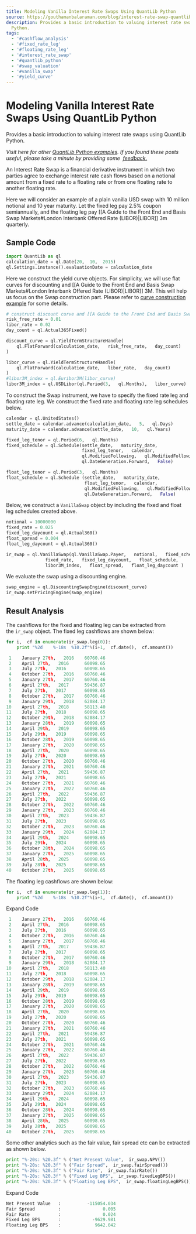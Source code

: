 ```yaml
---
title: Modeling Vanilla Interest Rate Swaps Using QuantLib Python
source: https://gouthamanbalaraman.com/blog/interest-rate-swap-quantlib-python.html
description: Provides a basic introduction to valuing interest rate swaps using QuantLib
  Python.
tags:
  - '#cashflow_analysis'
  - '#fixed_rate_leg'
  - '#floating_rate_leg'
  - '#interest_rate_swap'
  - '#quantlib_python'
  - '#swap_valuation'
  - '#vanilla_swap'
  - '#yield_curve'
---
```

# Modeling Vanilla Interest Rate Swaps Using QuantLib Python

Provides a basic introduction to valuing interest rate swaps using QuantLib Python.

_Visit here for other [QuantLib Python examples](http://gouthamanbalaraman.com/blog/quantlib-python-tutorials-with-examples.html). If you found these posts useful,  please take a minute by providing some  [feedback.](https://docs.google.com/forms/d/e/1FAIpQLSdFdJ768HKmIyJmaVRHBUJNY5NyQl6vr0GZvSkx-bUfIloNZA/viewform)_

An Interest Rate Swap is a financial derivative instrument in which two parties agree to exchange interest rate cash flows based on a notional amount from a fixed rate to a floating rate or from one floating rate to another floating rate. 

Here we will consider an example of a plain vanilla USD swap with 10 million notional and 10 year maturity. Let the fixed leg pay 2.5% coupon semiannually,  and the floating leg pay [[A Guide to the Front End and Basis Swap Markets#London Interbank Offered Rate (LIBOR)|LIBOR]] 3m quarterly. 

## Sample Code

```python
import QuantLib as ql
calculation_date = ql.Date(20,  10,  2015)
ql.Settings.instance().evaluationDate = calculation_date
```

Here we construct the yield curve objects. For simplicity,  we will use flat curves for discounting and [[A Guide to the Front End and Basis Swap Markets#London Interbank Offered Rate (LIBOR)|LIBOR]] 3M. This will help us focus on the Swap construction part. Please refer to [curve construction example](http://gouthamanbalaraman.com/blog/quantlib-term-structure-bootstrap-yield-curve.html) for some details.

```python
# construct discount curve and [[A Guide to the Front End and Basis Swap Markets#London Interbank Offered Rate (LIBOR)|LIBOR]] curve
risk_free_rate = 0.01
libor_rate = 0.02
day_count = ql.Actual365Fixed()

discount_curve = ql.YieldTermStructureHandle(
    ql.FlatForward(calculation_date,   risk_free_rate,   day_count)
)

libor_curve = ql.YieldTermStructureHandle(
    ql.FlatForward(calculation_date,   libor_rate,   day_count)
)
#libor3M_index = ql.Euribor3M(libor_curve)  
libor3M_index = ql.USDLibor(ql.Period(3,   ql.Months),   libor_curve)
```

To construct the Swap instrument,  we have to specify the fixed rate leg and floating rate leg. We construct the fixed rate and floating rate leg schedules below.

```python
calendar = ql.UnitedStates()
settle_date = calendar.advance(calculation_date,   5,   ql.Days)
maturity_date = calendar.advance(settle_date,   10,   ql.Years)

fixed_leg_tenor = ql.Period(6,   ql.Months)
fixed_schedule = ql.Schedule(settle_date,   maturity_date,   
                             fixed_leg_tenor,   calendar,  
                             ql.ModifiedFollowing,   ql.ModifiedFollowing,  
                             ql.DateGeneration.Forward,   False)

float_leg_tenor = ql.Period(3,   ql.Months)
float_schedule = ql.Schedule (settle_date,   maturity_date,   
                              float_leg_tenor,   calendar,  
                              ql.ModifiedFollowing,   ql.ModifiedFollowing,  
                              ql.DateGeneration.Forward,   False)
```

Below,  we construct a `VanillaSwap` object by including the fixed and float leg schedules created above.

```python
notional = 10000000
fixed_rate = 0.025
fixed_leg_daycount = ql.Actual360()
float_spread = 0.004
float_leg_daycount = ql.Actual360()

ir_swap = ql.VanillaSwap(ql.VanillaSwap.Payer,   notional,   fixed_schedule,   
               fixed_rate,   fixed_leg_daycount,   float_schedule,  
               libor3M_index,   float_spread,   float_leg_daycount )
```

We evaluate the swap using a discounting engine.

```python
swap_engine = ql.DiscountingSwapEngine(discount_curve)
ir_swap.setPricingEngine(swap_engine)
```

## Result Analysis

The cashflows for the fixed and floating leg can be extracted from the `ir_swap` object. The fixed leg cashflows are shown below:

```python
for i,  cf in enumerate(ir_swap.leg(0)):
    print "%2d    %-18s  %10.2f"%(i+1,  cf.date(),  cf.amount())
```

```python
 1    January 27th,   2016    60760.46
 2    April 27th,   2016      60098.65
 3    July 27th,   2016       60098.65
 4    October 27th,   2016    60760.46
 5    January 27th,   2017    60760.46
 6    April 27th,   2017      59436.87
 7    July 27th,   2017       60098.65
 8    October 27th,   2017    60760.46
 9    January 29th,   2018    62084.17
10    April 27th,   2018      58113.40
11    July 27th,   2018       60098.65
12    October 29th,   2018    62084.17
13    January 28th,   2019    60098.65
14    April 29th,   2019      60098.65
15    July 29th,   2019       60098.65
16    October 28th,   2019    60098.65
17    January 27th,   2020    60098.65
18    April 27th,   2020      60098.65
19    July 27th,   2020       60098.65
20    October 27th,   2020    60760.46
21    January 27th,   2021    60760.46
22    April 27th,   2021      59436.87
23    July 27th,   2021       60098.65
24    October 27th,   2021    60760.46
25    January 27th,   2022    60760.46
26    April 27th,   2022      59436.87
27    July 27th,   2022       60098.65
28    October 27th,   2022    60760.46
29    January 27th,   2023    60760.46
30    April 27th,   2023      59436.87
31    July 27th,   2023       60098.65
32    October 27th,   2023    60760.46
33    January 29th,   2024    62084.17
34    April 29th,   2024      60098.65
35    July 29th,   2024       60098.65
36    October 28th,   2024    60098.65
37    January 27th,   2025    60098.65
38    April 28th,   2025      60098.65
39    July 28th,   2025       60098.65
40    October 27th,   2025    60098.65
```

The floating leg cashflows are shown below:

```python
for i,  cf in enumerate(ir_swap.leg(1)):
    print "%2d    %-18s  %10.2f"%(i+1,  cf.date(),  cf.amount())
```

Expand Code

```python
 1    January 27th,   2016    60760.46
 2    April 27th,   2016      60098.65
 3    July 27th,   2016       60098.65
 4    October 27th,   2016    60760.46
 5    January 27th,   2017    60760.46
 6    April 27th,   2017      59436.87
 7    July 27th,   2017       60098.65
 8    October 27th,   2017    60760.46
 9    January 29th,   2018    62084.17
10    April 27th,   2018      58113.40
11    July 27th,   2018       60098.65
12    October 29th,   2018    62084.17
13    January 28th,   2019    60098.65
14    April 29th,   2019      60098.65
15    July 29th,   2019       60098.65
16    October 28th,   2019    60098.65
17    January 27th,   2020    60098.65
18    April 27th,   2020      60098.65
19    July 27th,   2020       60098.65
20    October 27th,   2020    60760.46
21    January 27th,   2021    60760.46
22    April 27th,   2021      59436.87
23    July 27th,   2021       60098.65
24    October 27th,   2021    60760.46
25    January 27th,   2022    60760.46
26    April 27th,   2022      59436.87
27    July 27th,   2022       60098.65
28    October 27th,   2022    60760.46
29    January 27th,   2023    60760.46
30    April 27th,   2023      59436.87
31    July 27th,   2023       60098.65
32    October 27th,   2023    60760.46
33    January 29th,   2024    62084.17
34    April 29th,   2024      60098.65
35    July 29th,   2024       60098.65
36    October 28th,   2024    60098.65
37    January 27th,   2025    60098.65
38    April 28th,   2025      60098.65
39    July 28th,   2025       60098.65
40    October 27th,   2025    60098.65
```

Some other analytics such as the fair value,  fair spread etc can be extracted as shown below.

```python
print "%-20s: %20.3f" % ("Net Present Value",  ir_swap.NPV())
print "%-20s: %20.3f" % ("Fair Spread",  ir_swap.fairSpread())
print "%-20s: %20.3f" % ("Fair Rate",  ir_swap.fairRate())
print "%-20s: %20.3f" % ("Fixed Leg BPS",  ir_swap.fixedLegBPS())
print "%-20s: %20.3f" % ("Floating Leg BPS",  ir_swap.floatingLegBPS())
```

Expand Code

```python
Net Present Value   :          -115054.034
Fair Spread         :                0.005
Fair Rate           :                0.024
Fixed Leg BPS       :            -9629.981
Floating Leg BPS    :             9642.042
```